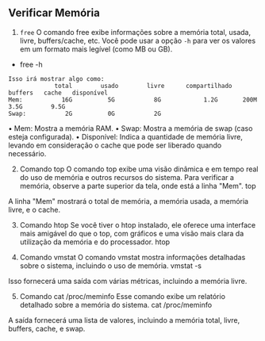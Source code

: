 

## Verificar Memória 


1. `free`
O comando free exibe informações sobre a memória total, usada, livre, buffers/cache, etc. Você pode usar a opção `-h` para ver os valores em um formato mais legível (como MB ou GB).
* free -h

```
Isso irá mostrar algo como:
             total        usado        livre      compartilhado   buffers   cache   disponível
Mem:           16G          5G           8G            1.2G       200M    3.5G        9.5G
Swap:           2G          0G           2G
```
 
• Mem: Mostra a memória RAM.
• Swap: Mostra a memória de swap (caso esteja configurada).
• Disponível: Indica a quantidade de memória livre, levando em consideração o cache que pode ser liberado quando necessário.


2. Comando top
O comando top exibe uma visão dinâmica e em tempo real do uso de memória e outros recursos do sistema. Para verificar a memória, observe a parte superior da tela, onde está a linha "Mem".
top
 
A linha "Mem" mostrará o total de memória, a memória usada, a memória livre, e o cache.


3. Comando htop
Se você tiver o htop instalado, ele oferece uma interface mais amigável do que o top, com gráficos e uma visão mais clara da utilização da memória e do processador.
htop
 


4. Comando vmstat
O comando vmstat mostra informações detalhadas sobre o sistema, incluindo o uso de memória.
vmstat -s

 
Isso fornecerá uma saída com várias métricas, incluindo a memória livre.


5. Comando cat /proc/meminfo
Esse comando exibe um relatório detalhado sobre a memória do sistema.
cat /proc/meminfo
 

A saída fornecerá uma lista de valores, incluindo a memória total, livre, buffers, cache, e swap.
